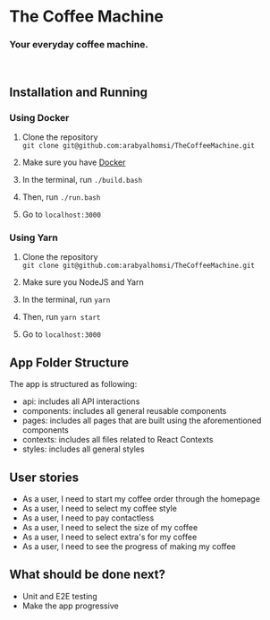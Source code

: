 # The Coffee Machine

### Your everyday coffee machine.

<br/>

## Installation and Running

### Using Docker

1. Clone the repository  
   `git clone git@github.com:arabyalhomsi/TheCoffeeMachine.git`

2. Make sure you have [Docker](https://docs.docker.com/get-docker/)

3. In the terminal, run `./build.bash`
4. Then, run `./run.bash`
5. Go to `localhost:3000`

### Using Yarn

1. Clone the repository  
   `git clone git@github.com:arabyalhomsi/TheCoffeeMachine.git`

2. Make sure you NodeJS and Yarn

3. In the terminal, run `yarn`
4. Then, run `yarn start`
5. Go to `localhost:3000`

## App Folder Structure

The app is structured as following:

-   api: includes all API interactions
-   components: includes all general reusable components
-   pages: includes all pages that are built using the aforementioned components
-   contexts: includes all files related to React Contexts
-   styles: includes all general styles

## User stories

-   As a user, I need to start my coffee order through the homepage
-   As a user, I need to select my coffee style
-   As a user, I need to pay contactless
-   As a user, I need to select the size of my coffee
-   As a user, I need to select extra's for my coffee
-   As a user, I need to see the progress of making my coffee

## What should be done next?

-   Unit and E2E testing
-   Make the app progressive
